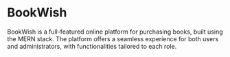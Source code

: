 # BookWish
BookWish is a full-featured online platform for purchasing books, built using the MERN stack. The platform offers a seamless experience for both users and administrators, with functionalities tailored to each role.
